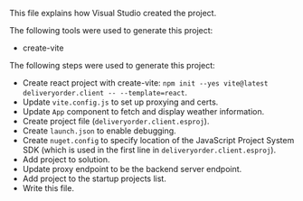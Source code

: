 This file explains how Visual Studio created the project.

The following tools were used to generate this project:
- create-vite

The following steps were used to generate this project:
- Create react project with create-vite: `npm init --yes vite@latest deliveryorder.client -- --template=react`.
- Update `vite.config.js` to set up proxying and certs.
- Update `App` component to fetch and display weather information.
- Create project file (`deliveryorder.client.esproj`).
- Create `launch.json` to enable debugging.
- Create `nuget.config` to specify location of the JavaScript Project System SDK (which is used in the first line in `deliveryorder.client.esproj`).
- Add project to solution.
- Update proxy endpoint to be the backend server endpoint.
- Add project to the startup projects list.
- Write this file.
